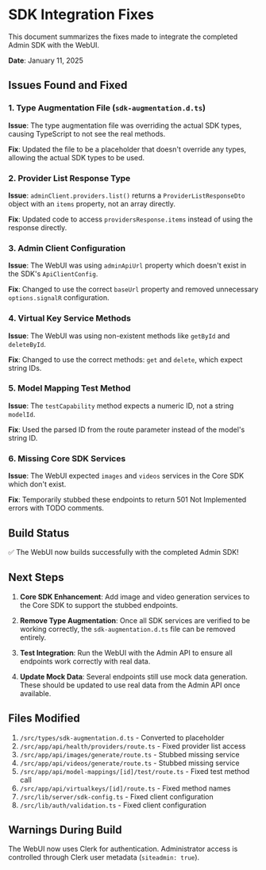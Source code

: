 # SDK Integration Fixes

This document summarizes the fixes made to integrate the completed Admin SDK with the WebUI.

**Date**: January 11, 2025

## Issues Found and Fixed

### 1. Type Augmentation File (`sdk-augmentation.d.ts`)
**Issue**: The type augmentation file was overriding the actual SDK types, causing TypeScript to not see the real methods.

**Fix**: Updated the file to be a placeholder that doesn't override any types, allowing the actual SDK types to be used.

### 2. Provider List Response Type
**Issue**: `adminClient.providers.list()` returns a `ProviderListResponseDto` object with an `items` property, not an array directly.

**Fix**: Updated code to access `providersResponse.items` instead of using the response directly.

### 3. Admin Client Configuration
**Issue**: The WebUI was using `adminApiUrl` property which doesn't exist in the SDK's `ApiClientConfig`.

**Fix**: Changed to use the correct `baseUrl` property and removed unnecessary `options.signalR` configuration.

### 4. Virtual Key Service Methods
**Issue**: The WebUI was using non-existent methods like `getById` and `deleteById`.

**Fix**: Changed to use the correct methods: `get` and `delete`, which expect string IDs.

### 5. Model Mapping Test Method
**Issue**: The `testCapability` method expects a numeric ID, not a string `modelId`.

**Fix**: Used the parsed ID from the route parameter instead of the model's string ID.

### 6. Missing Core SDK Services
**Issue**: The WebUI expected `images` and `videos` services in the Core SDK which don't exist.

**Fix**: Temporarily stubbed these endpoints to return 501 Not Implemented errors with TODO comments.

## Build Status

✅ The WebUI now builds successfully with the completed Admin SDK!

## Next Steps

1. **Core SDK Enhancement**: Add image and video generation services to the Core SDK to support the stubbed endpoints.

2. **Remove Type Augmentation**: Once all SDK services are verified to be working correctly, the `sdk-augmentation.d.ts` file can be removed entirely.

3. **Test Integration**: Run the WebUI with the Admin API to ensure all endpoints work correctly with real data.

4. **Update Mock Data**: Several endpoints still use mock data generation. These should be updated to use real data from the Admin API once available.

## Files Modified

1. `/src/types/sdk-augmentation.d.ts` - Converted to placeholder
2. `/src/app/api/health/providers/route.ts` - Fixed provider list access
3. `/src/app/api/images/generate/route.ts` - Stubbed missing service
4. `/src/app/api/videos/generate/route.ts` - Stubbed missing service
5. `/src/app/api/model-mappings/[id]/test/route.ts` - Fixed test method call
6. `/src/app/api/virtualkeys/[id]/route.ts` - Fixed method names
7. `/src/lib/server/sdk-config.ts` - Fixed client configuration
8. `/src/lib/auth/validation.ts` - Fixed client configuration

## Warnings During Build

The WebUI now uses Clerk for authentication. Administrator access is controlled through Clerk user metadata (`siteadmin: true`).